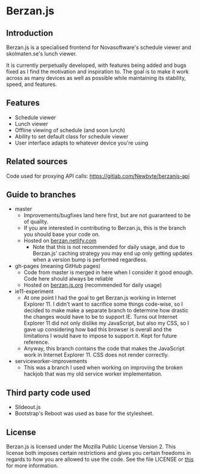 # Berzan.js
## Introduction
Berzan.js is a specialised frontend for Novasoftware's schedule viewer and skolmaten.se's lunch viewer.

It is currently perpetually developed, with features being added and bugs fixed as I find the motivation and inspiration to. The goal is to make it work across as many devices as well as possible while maintaining its stability, speed, and features.

## Features 

* Schedule viewer
* Lunch viewer 
* Offline viewing of schedule (and soon lunch)
* Ability to set default class for schedule viewer
* User interface adapts to whatever device you're using

## Related sources

Code used for proxying API calls: https://gitlab.com/Newbyte/berzanjs-api

## Guide to branches 

* master
  * Improvements/bugfixes land here first, but are not guaranteed to be of quality.
  * If you are interested in contributing to Berzan.js, this is the branch you should base your code on.
  * Hosted on [berzan.netlify.com](https://berzan.netlify.com)
    * Note that this is not recommended for daily usage, and due to Berzan.js' caching strategy you may end up only getting updates when a version bump is performed regardless. 
* gh-pages (meaning GitHub pages)
  * Code from master is merged in here when I consider it good enough. Code here should always be reliable
  * Hosted on [berzan.js.org](https://berzan.js.org) (recommended for daily usage)
* ie11-experiment
  * At one point I had the goal to get Berzan.js working in Internet Explorer 11. I didn't want to sacrifice some things code-wise, so I decided to make make a separate branch to determine how drastic the changes would have to be to support IE. Turns out Internet Explorer 11 did not only dislike my JavaScript, but also my CSS, so I gave up considering how bad this browser is overall and the limitations I would have to impose to support it. Kept for future reference.
  * Anyway, this branch contains the code that makes the JavaScript work in Internet Explorer 11. CSS does not render correctly.
* serviceworker-improvements
  * This was a branch I used when working on improving the broken hackjob that was my old service worker implementation.

## Third party code used
* Slideout.js
* Bootstrap's Reboot was used as base for the stylesheet.

## License 

Berzan.js is licensed under the Mozilla Public License Version 2. This license both imposes certain restrictions and gives you certain freedoms in regards to how you are allowed to use the code. See the file LICENSE or [this](https://www.mozilla.org/en-US/MPL/2.0/) for more information. 
